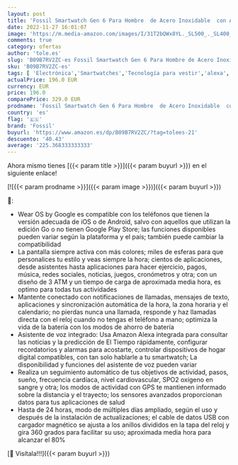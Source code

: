 ```yaml
---
layout: post
title: 'Fossil Smartwatch Gen 6 Para Hombre  de Acero Inoxidable  con Alexa integrada  en Tono Ahumado  con Brazalete de Acero Inoxidable en Tono Gris  FTW4059'
date: 2022-11-27 16:01:07
image: 'https://m.media-amazon.com/images/I/31T2bQWx8YL._SL500_._SL400_.jpg'
comments: true
category: ofertas
author: 'tole.es'
slug: 'B09B7RV2ZC-es Fossil Smartwatch Gen 6 Para Hombre de Acero Inoxidable...'
sku: 'B09B7RV2ZC-es'
tags: [ 'Electrónica','Smartwatches','Tecnología para vestir','alexa','fossil','🇪🇸', ]
actualPrice: 196.0 EUR
currency: EUR
price: 196.0
comparePrice: 329.0 EUR
prodname: 'Fossil Smartwatch Gen 6 Para Hombre  de Acero Inoxidable  con Alexa integrada  en Tono Ahumado  con Brazalete de Acero Inoxidable en Tono Gris  FTW4059'
country: 'es'
flag: '🇪🇸'
brand: 'Fossil'
buyurl: 'https://www.amazon.es/dp/B09B7RV2ZC/?tag=tolees-21'
descuento: '40.43'
average: '225.368333333333'
---
```


Ahora mismo tienes [{{< param title >}}]({{< param buyurl >}}) en el siguiente enlace!

[![{{< param prodname >}}]({{< param image >}})]({{< param buyurl >}})

🔎:

- Wear OS by Google es compatible con los teléfonos que tienen la versión adecuada de iOS o de Android, salvo con aquellos que utilizan la edición Go o no tienen Google Play Store; las funciones disponibles pueden variar según la plataforma y el país; también puede cambiar la compatibilidad
- La pantalla siempre activa con más colores; miles de esferas para que personalices tu estilo y veas siempre la hora; cientos de aplicaciones, desde asistentes hasta aplicaciones para hacer ejercicio, pagos, música, redes sociales, noticias, juegos, cronómetros y otra; con un diseño de 3 ATM y un tiempo de carga de aproximada media hora, es optimo para todas tus actividades
- Mantente conectado con notificaciones de llamadas, mensajes de texto, aplicaciones y sincronización automática de la hora, la zona horaria y el calendario; no pierdas nunca una llamada, responde y haz llamadas directa con el reloj cuando no tengas el teléfono a mano; optimiza la vida de la batería con los modos de ahorro de batería
- Asistente de voz integrado: Usa Amazon Alexa integrada para consultar las noticias y la predicción de El Tiempo rápidamente, configurar recordatorios y alarmas para acostarte, controlar dispositivos de hogar digital compatibles, con tan solo hablarle a tu smartwatch; La disponibilidad y funciones del asistente de voz pueden variar
- Realiza un seguimiento automático de tus objetivos de actividad, pasos, sueño, frecuencia cardíaca, nivel cardiovascular, SPO2 oxígeno en sangre y otra; los modos de actividad con GPS te mantienen informado sobre la distancia y el trayecto; los sensores avanzados proporcionan datos para tus aplicaciones de salud
- Hasta de 24 horas, modo de múltiples días ampliado, según el uso y después de la instalación de actualizaciones; el cable de datos USB con cargador magnético se ajusta a los anillos divididos en la tapa del reloj y gira 360 grados para facilitar su uso; aproximada media hora para alcanzar el 80%

[🛒 Visítala!!!]({{< param buyurl >}})

